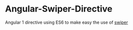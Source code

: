 # Angular-Swiper-Directive
Angular 1 directive using ES6 to make easy the use of [swiper](http://idangero.us/swiper)
